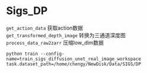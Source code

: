 # Sigs_DP
```get_action_data``` 获取action数据 \
```get_transformed_depth_image``` 转换为三通道深度图 \
```process_data_raw2zarr``` 压缩low_dim数据
```
python train --config-name=train_sigs_diffusion_unet_real_image_workspace task.dataset_path=/home/chengy/NewDisk/Data/SIGS/DP
```
